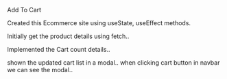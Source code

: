 Add To Cart 

Created this Ecommerce site using useState, useEffect methods.

Initially get the product details using fetch..

Implemented the Cart count details..

shown the updated cart list in a modal.. when clicking cart button in navbar we can see the modal..